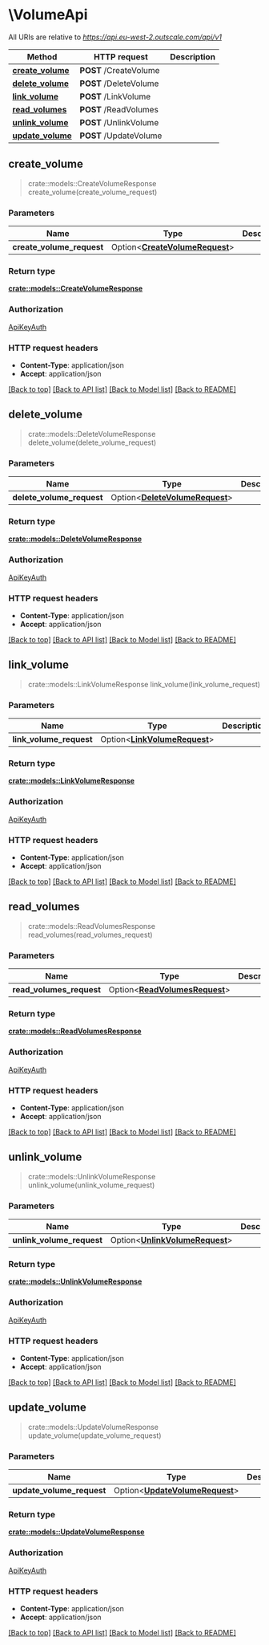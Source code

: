 # \VolumeApi

All URIs are relative to *https://api.eu-west-2.outscale.com/api/v1*

Method | HTTP request | Description
------------- | ------------- | -------------
[**create_volume**](VolumeApi.md#create_volume) | **POST** /CreateVolume | 
[**delete_volume**](VolumeApi.md#delete_volume) | **POST** /DeleteVolume | 
[**link_volume**](VolumeApi.md#link_volume) | **POST** /LinkVolume | 
[**read_volumes**](VolumeApi.md#read_volumes) | **POST** /ReadVolumes | 
[**unlink_volume**](VolumeApi.md#unlink_volume) | **POST** /UnlinkVolume | 
[**update_volume**](VolumeApi.md#update_volume) | **POST** /UpdateVolume | 



## create_volume

> crate::models::CreateVolumeResponse create_volume(create_volume_request)


### Parameters


Name | Type | Description  | Required | Notes
------------- | ------------- | ------------- | ------------- | -------------
**create_volume_request** | Option<[**CreateVolumeRequest**](CreateVolumeRequest.md)> |  |  |

### Return type

[**crate::models::CreateVolumeResponse**](CreateVolumeResponse.md)

### Authorization

[ApiKeyAuth](../README.md#ApiKeyAuth)

### HTTP request headers

- **Content-Type**: application/json
- **Accept**: application/json

[[Back to top]](#) [[Back to API list]](../README.md#documentation-for-api-endpoints) [[Back to Model list]](../README.md#documentation-for-models) [[Back to README]](../README.md)


## delete_volume

> crate::models::DeleteVolumeResponse delete_volume(delete_volume_request)


### Parameters


Name | Type | Description  | Required | Notes
------------- | ------------- | ------------- | ------------- | -------------
**delete_volume_request** | Option<[**DeleteVolumeRequest**](DeleteVolumeRequest.md)> |  |  |

### Return type

[**crate::models::DeleteVolumeResponse**](DeleteVolumeResponse.md)

### Authorization

[ApiKeyAuth](../README.md#ApiKeyAuth)

### HTTP request headers

- **Content-Type**: application/json
- **Accept**: application/json

[[Back to top]](#) [[Back to API list]](../README.md#documentation-for-api-endpoints) [[Back to Model list]](../README.md#documentation-for-models) [[Back to README]](../README.md)


## link_volume

> crate::models::LinkVolumeResponse link_volume(link_volume_request)


### Parameters


Name | Type | Description  | Required | Notes
------------- | ------------- | ------------- | ------------- | -------------
**link_volume_request** | Option<[**LinkVolumeRequest**](LinkVolumeRequest.md)> |  |  |

### Return type

[**crate::models::LinkVolumeResponse**](LinkVolumeResponse.md)

### Authorization

[ApiKeyAuth](../README.md#ApiKeyAuth)

### HTTP request headers

- **Content-Type**: application/json
- **Accept**: application/json

[[Back to top]](#) [[Back to API list]](../README.md#documentation-for-api-endpoints) [[Back to Model list]](../README.md#documentation-for-models) [[Back to README]](../README.md)


## read_volumes

> crate::models::ReadVolumesResponse read_volumes(read_volumes_request)


### Parameters


Name | Type | Description  | Required | Notes
------------- | ------------- | ------------- | ------------- | -------------
**read_volumes_request** | Option<[**ReadVolumesRequest**](ReadVolumesRequest.md)> |  |  |

### Return type

[**crate::models::ReadVolumesResponse**](ReadVolumesResponse.md)

### Authorization

[ApiKeyAuth](../README.md#ApiKeyAuth)

### HTTP request headers

- **Content-Type**: application/json
- **Accept**: application/json

[[Back to top]](#) [[Back to API list]](../README.md#documentation-for-api-endpoints) [[Back to Model list]](../README.md#documentation-for-models) [[Back to README]](../README.md)


## unlink_volume

> crate::models::UnlinkVolumeResponse unlink_volume(unlink_volume_request)


### Parameters


Name | Type | Description  | Required | Notes
------------- | ------------- | ------------- | ------------- | -------------
**unlink_volume_request** | Option<[**UnlinkVolumeRequest**](UnlinkVolumeRequest.md)> |  |  |

### Return type

[**crate::models::UnlinkVolumeResponse**](UnlinkVolumeResponse.md)

### Authorization

[ApiKeyAuth](../README.md#ApiKeyAuth)

### HTTP request headers

- **Content-Type**: application/json
- **Accept**: application/json

[[Back to top]](#) [[Back to API list]](../README.md#documentation-for-api-endpoints) [[Back to Model list]](../README.md#documentation-for-models) [[Back to README]](../README.md)


## update_volume

> crate::models::UpdateVolumeResponse update_volume(update_volume_request)


### Parameters


Name | Type | Description  | Required | Notes
------------- | ------------- | ------------- | ------------- | -------------
**update_volume_request** | Option<[**UpdateVolumeRequest**](UpdateVolumeRequest.md)> |  |  |

### Return type

[**crate::models::UpdateVolumeResponse**](UpdateVolumeResponse.md)

### Authorization

[ApiKeyAuth](../README.md#ApiKeyAuth)

### HTTP request headers

- **Content-Type**: application/json
- **Accept**: application/json

[[Back to top]](#) [[Back to API list]](../README.md#documentation-for-api-endpoints) [[Back to Model list]](../README.md#documentation-for-models) [[Back to README]](../README.md)

